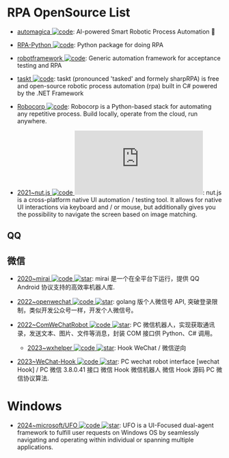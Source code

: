 # RPA OpenSource List

- [automagica ![code](https://ng-tech.icu/assets/code.svg)](https://github.com/automagica/automagica): AI-powered Smart Robotic Process Automation 🤖

- [RPA-Python ![code](https://ng-tech.icu/assets/code.svg)](https://github.com/tebelorg/RPA-Python): Python package for doing RPA

- [robotframework ![code](https://ng-tech.icu/assets/code.svg)](https://github.com/robotframework/robotframework): Generic automation framework for acceptance testing and RPA

- [taskt ![code](https://ng-tech.icu/assets/code.svg)](https://github.com/saucepleez/taskt): taskt (pronounced 'tasked' and formely sharpRPA) is free and open-source robotic process automation (rpa) built in C# powered by the .NET Framework

- [Robocorp ![code](https://ng-tech.icu/assets/code.svg)](https://robocorp.com/): Robocorp is a Python-based stack for automating any repetitive process. Build locally, operate from the cloud, run anywhere.

- [2021~nut.js ![code](https://ng-tech.icu/assets/code.svg) ![star](https://img.shields.io/github/stars/nut-tree/nut.js)](https://github.com/nut-tree/nut.js): nut.js is a cross-platform native UI automation / testing tool. It allows for native UI interactions via keyboard and / or mouse, but additionally gives you the possibility to navigate the screen based on image matching.

## QQ

## 微信

- [2020~mirai ![code](https://ng-tech.icu/assets/code.svg) ![star](https://img.shields.io/github/stars/mamoe/mirai)](https://github.com/mamoe/mirai): mirai 是一个在全平台下运行，提供 QQ Android 协议支持的高效率机器人库.

- [2022~openwechat ![code](https://ng-tech.icu/assets/code.svg) ![star](https://img.shields.io/github/stars/eatmoreapple/openwechat)](https://github.com/eatmoreapple/openwechat): golang 版个人微信号 API, 突破登录限制，类似开发公众号一样，开发个人微信号。

- [2022~ComWeChatRobot ![code](https://ng-tech.icu/assets/code.svg) ![star](https://img.shields.io/github/stars/ljc545w/ComWeChatRobot)](https://github.com/ljc545w/ComWeChatRobot): PC 微信机器人，实现获取通讯录，发送文本、图片、文件等消息，封装 COM 接口供 Python、C# 调用。

  - [2023~wxhelper ![code](https://ng-tech.icu/assets/code.svg) ![star](https://img.shields.io/github/stars/ttttupup/wxhelper)](https://github.com/ttttupup/wxhelper): Hook WeChat / 微信逆向

- [2023~WeChat-Hook ![code](https://ng-tech.icu/assets/code.svg) ![star](https://img.shields.io/github/stars/aixed/WeChat-Hook)](https://github.com/aixed/WeChat-Hook): PC wechat robot interface [wechat Hook] / PC 微信 3.8.0.41 接口 微信 Hook 微信机器人 微信 Hook 源码 PC 微信协议算法.

# Windows

- [2024~microsoft/UFO ![code](https://ng-tech.icu/assets/code.svg) ![star](https://img.shields.io/github/stars/microsoft/UFO)](https://github.com/microsoft/UFO): UFO is a UI-Focused dual-agent framework to fulfill user requests on Windows OS by seamlessly navigating and operating within individual or spanning multiple applications.
